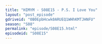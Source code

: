 ```yaml
---
title: "HIMYM - S08E15 - P.S. I Love You"
layout: "post_episode"
gdriveid: "0B0EpbHcwk0ARUEQ1WHhKMTJHNFU"
season: "S08"
permalink: "episode/S08E15.html"
episodeid: "S08E15"
---
```

